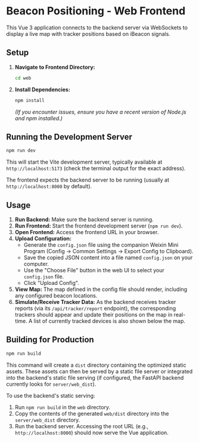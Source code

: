 # Beacon Positioning - Web Frontend

This Vue 3 application connects to the backend server via WebSockets to display a live map with tracker positions based on iBeacon signals.

## Setup

1.  **Navigate to Frontend Directory:**
    ```bash
    cd web
    ```
2.  **Install Dependencies:**
    ```bash
    npm install
    ```
    *(If you encounter issues, ensure you have a recent version of Node.js and npm installed.)*

## Running the Development Server

```bash
npm run dev
```

This will start the Vite development server, typically available at `http://localhost:5173` (check the terminal output for the exact address).

The frontend expects the backend server to be running (usually at `http://localhost:8000` by default).

## Usage

1.  **Run Backend:** Make sure the backend server is running.
2.  **Run Frontend:** Start the frontend development server (`npm run dev`).
3.  **Open Frontend:** Access the frontend URL in your browser.
4.  **Upload Configuration:**
    *   Generate the `config.json` file using the companion Weixin Mini Program (Config -> Common Settings -> Export Config to Clipboard).
    *   Save the copied JSON content into a file named `config.json` on your computer.
    *   Use the "Choose File" button in the web UI to select your `config.json` file.
    *   Click "Upload Config".
5.  **View Map:** The map defined in the config file should render, including any configured beacon locations.
6.  **Simulate/Receive Tracker Data:** As the backend receives tracker reports (via its `/api/tracker/report` endpoint), the corresponding trackers should appear and update their positions on the map in real-time. A list of currently tracked devices is also shown below the map.

## Building for Production

```bash
npm run build
```

This command will create a `dist` directory containing the optimized static assets. These assets can then be served by a static file server or integrated into the backend's static file serving (if configured, the FastAPI backend currently looks for `server/web_dist`).

To use the backend's static serving:
1. Run `npm run build` in the `web` directory.
2. Copy the contents of the generated `web/dist` directory into the `server/web_dist` directory.
3. Run the backend server. Accessing the root URL (e.g., `http://localhost:8000`) should now serve the Vue application.
